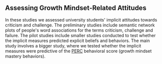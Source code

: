 ## Assessing Growth Mindset-Related Attitudes

In these studies we assessed university students' implicit attitudes towards criticism and challenge. 
The preliminary studies include semantic network plots of people's word associations for the terms criticism, challenge and failure. 
The pilot studies include smaller studies conducted to test whether the implicit measures predicted explicit beliefs and behaviors. 
The main study involves a bigger study, where we tested whether the implicit measures were predictive of the [PERC](https://learning-analytics.info/index.php/JLA/article/view/6759/7420) behavioral score (growth mindset mastery behaviors). 
